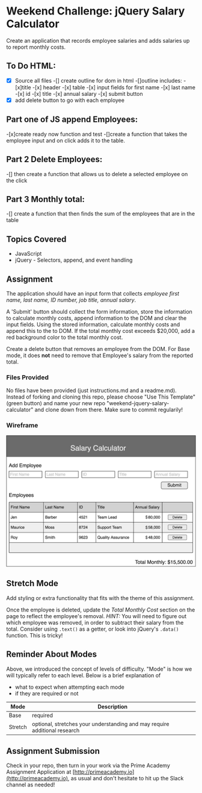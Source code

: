 # Weekend Challenge: jQuery Salary Calculator
Create an application that records employee salaries and adds salaries up to report monthly costs. 


## To Do HTML: 
-[x] Source all files 
-[] create outline for dom in html 
    -[]outline includes:
        - [x]title 
        -[x] header
        -[x] table 
        -[x] input fields for first name 
        -[x] last name 
        -[x] id 
        -[x] title 
        -[x] annual salary
        -[x] submit button 
-[x] add delete button to go with each employee 

## Part one of JS append Employees:
-[x]create ready now function and test 
-[]create a function that takes the employee input and on click adds it to the table.

## Part 2 Delete Employees:
-[] then create a function that allows us to delete a selected employee on the click 

## Part 3 Monthly total:
-[] create a function that then finds the sum of the employees that are in the table 


## Topics Covered
- JavaScript
- jQuery - Selectors, append, and event handling

## Assignment

The application should have an input form that collects _employee first name, last name, ID number, job title, annual salary_.

A 'Submit' button should collect the form information, store the information to calculate monthly costs, append information to the DOM and clear the input fields. Using the stored information, calculate monthly costs and append this to the to DOM. If the total monthly cost exceeds $20,000, add a red background color to the total monthly cost.

Create a delete button that removes an employee from the DOM. For Base mode, it does **not** need to remove that Employee's salary from the reported total.

### Files Provided
No files have been provided (just instructions.md and a readme.md). Instead of forking and cloning this repo, please choose "Use This Template" (green button) and name your new repo "weekend-jquery-salary-calculator" and clone down from there. Make sure to commit regularily!

### Wireframe

![Wireframe](salary-calc-wireframe.png)

## Stretch Mode

Add styling or extra functionality that fits with the theme of this assignment.

Once the employee is deleted, update the _Total Monthly Cost_ section on the page to reflect the employee's removal. _HINT:_ You will need to figure out which employee was removed, in order to subtract their salary from the total. Consider using `.text()` as a getter, or look into jQuery's `.data()` function. This is tricky! 

## Reminder About Modes

Above, we introduced the concept of levels of difficulty. "Mode" is how we will typically refer to each level. Below is a brief explanation of

* what to expect when attempting each mode
* if they are required or not

Mode | Description
--- | ---
Base | required
Stretch | optional, stretches your understanding and may require additional research

## Assignment Submission
Check in your repo, then turn in your work via the Prime Academy Assignment Application at [http://primeacademy.io](http://primeacademy.io), as usual and don't hesitate to hit up the Slack channel as needed!
